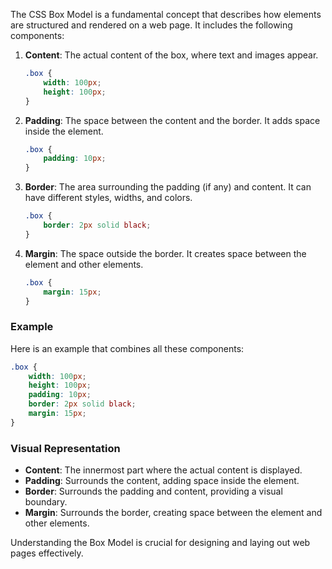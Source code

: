 The CSS Box Model is a fundamental concept that describes how elements are structured and rendered on a web page. It includes the following components:

1. **Content**: The actual content of the box, where text and images appear.
   ```css
   .box {
       width: 100px;
       height: 100px;
   }
   ```

2. **Padding**: The space between the content and the border. It adds space inside the element.
   ```css
   .box {
       padding: 10px;
   }
   ```

3. **Border**: The area surrounding the padding (if any) and content. It can have different styles, widths, and colors.
   ```css
   .box {
       border: 2px solid black;
   }
   ```

4. **Margin**: The space outside the border. It creates space between the element and other elements.
   ```css
   .box {
       margin: 15px;
   }
   ```

### Example
Here is an example that combines all these components:
```css
.box {
    width: 100px;
    height: 100px;
    padding: 10px;
    border: 2px solid black;
    margin: 15px;
}
```

### Visual Representation
- **Content**: The innermost part where the actual content is displayed.
- **Padding**: Surrounds the content, adding space inside the element.
- **Border**: Surrounds the padding and content, providing a visual boundary.
- **Margin**: Surrounds the border, creating space between the element and other elements.

Understanding the Box Model is crucial for designing and laying out web pages effectively.